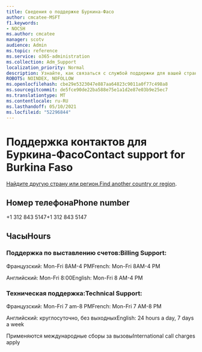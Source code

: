```yaml
---
title: Сведения о поддержке Буркина-Фасо
author: cmcatee-MSFT
f1.keywords:
- NOCSH
ms.author: cmcatee
manager: scotv
audience: Admin
ms.topic: reference
ms.service: o365-administration
ms.collection: Adm_Support
localization_priority: Normal
description: Узнайте, как связаться с службой поддержки для вашей страны или региона.
ROBOTS: NOINDEX, NOFOLLOW
ms.openlocfilehash: cbe29e5323047e887aa64823c9011a0f77c498a8
ms.sourcegitcommit: de5fce90de22ba588e75e1a1d2e87e03b9e25ec7
ms.translationtype: MT
ms.contentlocale: ru-RU
ms.lasthandoff: 05/10/2021
ms.locfileid: "52296844"
---
```

# <a name="contact-support-for-burkina-faso"></a><span data-ttu-id="8cf17-103">Поддержка контактов для Буркина-Фасо</span><span class="sxs-lookup"><span data-stu-id="8cf17-103">Contact support for Burkina Faso</span></span>

<span data-ttu-id="8cf17-104">[Найдите другую страну или регион.](../../business-video/get-help-support.md)</span><span class="sxs-lookup"><span data-stu-id="8cf17-104">[Find another country or region](../../business-video/get-help-support.md).</span></span>

## <a name="phone-number"></a><span data-ttu-id="8cf17-105">Номер телефона</span><span class="sxs-lookup"><span data-stu-id="8cf17-105">Phone number</span></span>
<span data-ttu-id="8cf17-106">+1 312 843 5147</span><span class="sxs-lookup"><span data-stu-id="8cf17-106">+1 312 843 5147</span></span>

## <a name="hours"></a><span data-ttu-id="8cf17-107">Часы</span><span class="sxs-lookup"><span data-stu-id="8cf17-107">Hours</span></span>
### <a name="billing-support"></a><span data-ttu-id="8cf17-108">Поддержка по выставлению счетов:</span><span class="sxs-lookup"><span data-stu-id="8cf17-108">Billing Support:</span></span>

<span data-ttu-id="8cf17-109">Французский: Mon-Fri 8AM-4 PM</span><span class="sxs-lookup"><span data-stu-id="8cf17-109">French: Mon-Fri 8AM-4 PM</span></span>

<span data-ttu-id="8cf17-110">Английский: Mon-Fri 8:00</span><span class="sxs-lookup"><span data-stu-id="8cf17-110">English: Mon-Fri 8 AM-4 PM</span></span>

### <a name="technical-support"></a><span data-ttu-id="8cf17-111">Техническая поддержка:</span><span class="sxs-lookup"><span data-stu-id="8cf17-111">Technical Support:</span></span>

<span data-ttu-id="8cf17-112">Французский: Mon-Fri 7 am-8 PM</span><span class="sxs-lookup"><span data-stu-id="8cf17-112">French: Mon-Fri 7 AM-8 PM</span></span>

<span data-ttu-id="8cf17-113">Английский: круглосуточно, без выходных</span><span class="sxs-lookup"><span data-stu-id="8cf17-113">English: 24 hours a day, 7 days a week</span></span>

<span data-ttu-id="8cf17-114">Применяются международные сборы за вызовы</span><span class="sxs-lookup"><span data-stu-id="8cf17-114">International call charges apply</span></span>
